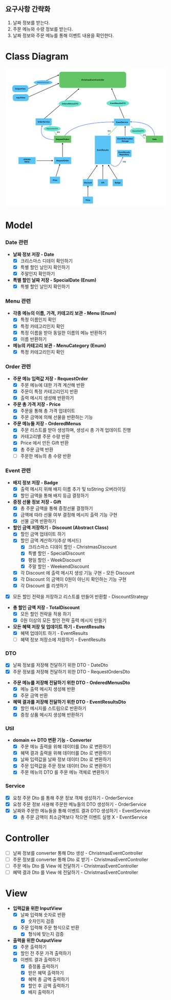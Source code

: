 ## 요구사항 간략화
1. 날짜 정보를 받는다.
2. 주문 메뉴와 수량 정보를 받는다.
3. 날짜 정보와 주문 메뉴를 통해 이벤트 내용을 확인한다.

# Class Diagram
![img.png](ClassDiagram.png)

# Model
### Date 관련
- **날짜 정보 저장 - Date**
  - [x] 크리스마스 디데이 확인하기
  - [x] 특별 할인 날인지 확인하기
  - [x] 주말인지 확인하기
- **특별 할인 날짜 저장 - SpecialDate (Enum)**
  - [x] 특별 할인 날인지 확인하기 

### Menu 관련
- **각종 메뉴의 이름, 가격, 카테고리 보관 - Menu (Enum)**
  - [x] 특정 이름인지 확인
  - [x] 특정 카테고리인지 확인
  - [x] 특정 이름을 받아 동일한 이름의 메뉴 반환하기
  - [x] 이름 반환하기
- **메뉴의 카테고리 보관 - MenuCategory (Enum)**
  - [x] 특정 카테고리인지 확인

### Order 관련
- **주문 메뉴 입력값 저장 - RequestOrder**
  - [x] 주문 메뉴에 대한 가격 계산해 반환
  - [x] 주문이 특정 카테고리인지 반환
  - [x] 출력 메시지 생성해 반환하기
- **주문 총 가격 저장 - Price**
  - [x] 주문을 통해 총 가격 업데이트
  - [x] 주문 금액에 의해 선물을 반환하는 기능
- **주문 메뉴들 저장 - OrderedMenus**
  - [x] 주문 리스트를 받아 생성하며, 생성시 총 가격 업데이트 진행 
  - [x] 카테고리별 주문 수량 반환
  - [x] Price 에서 만든 Gift 반환
  - [x] 총 주문 금액 반환 
  - [ ] 주문한 메뉴의 총 수량 반환
### Event 관련
- **배지 정보 저장 - Badge**
  - [x] 출력 메시지 위해 배지 이름 추가 및 toString 오버라이딩
  - [x] 할인 금액을 통해 배지 등급 결정하기
- **증정 선물 정보 저장 - Gift**
  - [x] 총 주문 금액을 통해 증정선물 결정하기
  - [x] 금액에 따라 선물 여부 결정해 메시지 출력 기능 구현
  - [x] 선물 금액 반환하기
- **할인 금액 저장하기 - Discount (Abstract Class)**
  - [x] 할인 금액 업데이트 하기
  - [x] 할인 금액 계산하기(추상 메서드)
    - [x] 크리스마스 디데이 할인 - ChristmasDiscount
    - [x] 특별 할인 - SpecialDiscount
    - [x] 평일 할인 - WeekDiscount
    - [x] 주말 할인 - WeekendDiscount
  - [x] 각 Discount 에 출력 메시지 생성 기능 구현 - 모든 Discount
  - [x] 각 Discount 의 금액이 0원이 아닌지 확인하는 기능 구현
  - [x] 각 Discount 를 리셋하기
- [x] 모든 할인 전략을 저장하고 리스트를 만들어 반환함 - DiscountStrategy  
- **총 할인 금액 저장 - TotalDiscount**
  - [x] 모든 할인 전략을 적용 하기
  - [x] 0원 이상의 모든 할인 전략 출력 메시지 만들기
- **모든 혜택 저장 및 업데이트 하기 - EventResults**
  - [x] 혜택 업데이트 하기 - EventResults
  - [ ] 혜택 정보 저장소에 저장하기 - EventResults
### DTO
- [x] 날짜 정보를 저장해 전달하기 위한 DTO - DateDto
- [x] 주문 정보를 저장해 전달하기 위한 DTO - RequestOrdersDto
- **주문 메뉴를 저장해 전달하기 위한 DTO - OrderedMenusDto**
  - [x] 메뉴 출력 메시지 생성해 반환
  - [x] 주문 금액 반환
- **혜택 결과를 저장해 전달하기 위한 DTO - EventResultsDto**
  - [x] 할인 메시지를 스트림으로 반환하기
  - [x] 증정 상품 메시지 생성해 반환하기

### Util
- **domain <-> DTO 변환 기능 - Converter**
  - [x] 주문 메뉴 출력을 위해 데이터를 Dto 로 변환하기
  - [x] 혜택 결과 출력을 위해 데이터를 Dto 로 변환하기
  - [x] 날짜 입력값을 날짜 정보 데이터 Dto 로 변환하기
  - [x] 주문 입력값을 주문 정보 데이터 Dto 로 변환하기
  - [x] 주문 메뉴의 DTO 를 주문 메뉴 객체로 변환하기
 
### Service
- [x] 요청 주문 Dto 를 통해 주문 정보 객체 생성하기 - OrderService
- [x] 요청 주문 정보 사용해 주문한 메뉴들의 DTO 생성하기 - OrderService
- [x] 날짜와 주문한 메뉴들을 통해 이벤트 결과 DTO 생성하기 - EventService
  - [x] 총 주문 금액이 최소금액보다 작으면 이벤트 실행 X - EventService

# Controller
- [ ] 날짜 정보를 converter 통해 Dto 생성 - ChristmasEventController
- [ ] 주문 정보를 converter 통해 Dto 로 받기 - ChristmasEventController
- [ ] 주문 메뉴 Dto 를 View 에 전달하기 - ChristmasEventController
- [ ] 혜택 결과 Dto 를 View 에 전달하기 - ChristmasEventController

# View
- **입력값을 위한 InputView**
  - [x] 날짜 입력해 숫자로 반환
    - [x] 숫자인지 검증
  - [x] 주문 입력해 주문 형식으로 반환
    - [x] 형식에 맞는지 검증
- **출력을 위한 OutputView**
  - [x] 주문 출력하기
  - [x] 할인 전 주문 가격 출력하기
  - [x] 이벤트 결과 출력하기
    - [x] 증정품 출력하기
    - [x] 받은 혜택 출력하기
    - [x] 혜택 총 금액 출력하기
    - [x] 할인 후 금액 출력하기
    - [x] 배지 출력하기